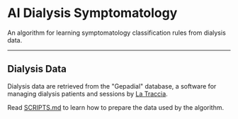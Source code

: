 AI Dialysis Symptomatology
========

An algorithm for learning symptomatology classification rules from dialysis data.

--------

## Dialysis Data

Dialysis data are retrieved from the "Gepadial" database, a software for managing dialysis patients and sessions by [La Traccia](www.latraccia.it/en).

Read [SCRIPTS.md](SCRIPTS.md) to learn how to prepare the data used by the algorithm.